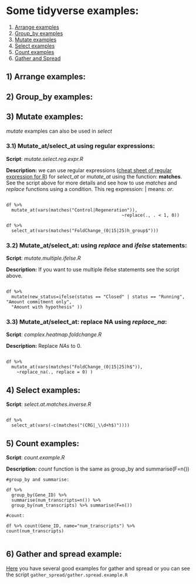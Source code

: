 # Some tidyverse examples:

1. [Arrange examples](#arrange)
2. [Group_by examples](#group)
3. [Mutate examples](#mutate)
4. [Select examples](#select)
5. [Count examples](#count)
6. [Gather and Spread](#gather)

## 1)  <a id='arrange'></a> Arrange examples:

## 2) <a id='group'></a> Group_by examples:

## 3) <a id='mutate'></a> Mutate examples:

*mutate* examples can also be used in *select*

### 3.1) Mutate_at/select_at using regular expressions:

**Script**: *mutate.select.reg.expr.R*

**Description:** we can use regular expressions ([cheat sheet of regular expression for R](https://rstudio.com/wp-content/uploads/2016/09/RegExCheatsheet.pdf)) for *select_at* or *mutate_at* using the function: **matches**. See the script above for more details and see how to use *matches* and *replace* functions using a condition. This reg expression: | means: *or*.

```{r}

df %>%
  mutate_at(vars(matches("Control|Regeneration")),
                                            ~replace(., . < 1, 0))

df %>%
  select_at(vars(matches("FoldChange_(0|15|25)h_group$")))          

```

### 3.2) Mutate_at/select_at: using *replace* and *ifelse* statements:

**Script**: *mutate.multiple.ifelse.R*

**Description:** If you want to use multiple ifelse statements see the script above.

```{r}

df %>%
  mutate(new_status=ifelse(status == "Closed" | status == "Running", "Amount commitment only",
  "Amount with hypothesis" ))

```
### 3.3) Mutate_at/select_at: replace NA using *replace_na*:

**Script**: *complex.heatmap.foldchange.R*

**Description:** Replace *NAs* to 0.

```{r}

df %>%
  mutate_at(vars(matches("FoldChange_(0|15|25)h$")),
    ~replace_na(., replace = 0) )

```

## 4) <a id='select'></a> Select examples:

**Script**: *select.at.matches.inverse.R*

```{r}

df %>%
  select_at(vars(-c(matches("(CRG|_\\d+h$)"))))

```

## 5) <a id='count'></a> Count examples:

**Script**: *count.example.R*

**Description:** *count* function is the same as group_by and summarise(F=n())

```{r}
#group_by and summarise:

df %>%
  group_by(Gene_ID) %>%
  summarise(num_transcripts=n()) %>%
  group_by(num_transcripts) %>% summarise(F=n())

#count:

df %>% count(Gene_ID, name="num_transcripts") %>% count(num_transcripts)


```
## 6) <a id='gather'></a> Gather and spread example:

[Here](https://data.library.virginia.edu/a-tidyr-tutorial/) you have several good examples for gather and spread or you can see the script `gather_spread/gather.spread.example.R`
